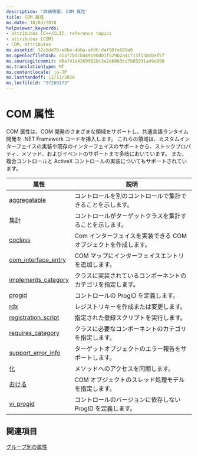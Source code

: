 ```yaml
---
description: '詳細情報: COM 属性'
title: COM 属性
ms.date: 10/03/2018
helpviewer_keywords:
- attributes [C++/CLI], reference topics
- attributes [COM]
- COM, attributes
ms.assetid: 52a5dd70-e8be-4bba-afd6-daf90fe689a0
ms.openlocfilehash: d1377bdcb449190d01f529b2a4c713f138cbef5f
ms.sourcegitcommit: d6af41e42699628c3e2e6063ec7b03931a49a098
ms.translationtype: MT
ms.contentlocale: ja-JP
ms.lasthandoff: 12/11/2020
ms.locfileid: "97269173"
---
```

# <a name="com-attributes"></a>COM 属性

COM 属性は、COM 開発のさまざまな領域をサポートし、共通言語ランタイム開発を .NET Framework コードを挿入します。 これらの領域は、カスタムインターフェイスの実装や既存のインターフェイスのサポートから、ストックプロパティ、メソッド、およびイベントのサポートまで多岐においています。 また、複合コントロールと ActiveX コントロールの実装についてもサポートされています。

|属性|説明|
|---------------|-----------------|
|[aggregatable](aggregatable.md)|コントロールを別のコントロールで集計できることを示します。|
|[集計](aggregates.md)|コントロールがターゲットクラスを集計することを示します。|
|[coclass](coclass.md)|Com インターフェイスを実装できる COM オブジェクトを作成します。|
|[com_interface_entry](com-interface-entry-cpp.md)|COM マップにインターフェイスエントリを追加します。|
|[implements_category](implements-category.md)|クラスに実装されているコンポーネントのカテゴリを指定します。|
|[progid](progid.md)|コントロールの ProgID を定義します。|
|[rdx](rdx.md)|レジストリキーを作成または変更します。|
|[registration_script](registration-script.md)|指定された登録スクリプトを実行します。|
|[requires_category](requires-category.md)|クラスに必要なコンポーネントのカテゴリを指定します。|
|[support_error_info](support-error-info.md)|ターゲットオブジェクトのエラー報告をサポートします。|
|[化](synchronize.md)|メソッドへのアクセスを同期します。|
|[おける](threading-cpp.md)|COM オブジェクトのスレッド処理モデルを指定します。|
|[vi_progid](vi-progid.md)|コントロールのバージョンに依存しない ProgID を定義します。|

## <a name="see-also"></a>関連項目

[グループ別の属性](attributes-by-group.md)
